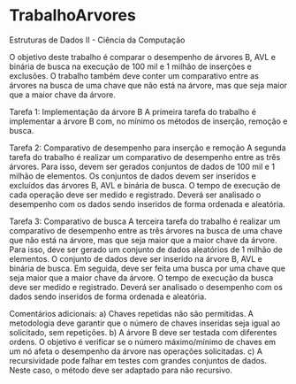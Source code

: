 # TrabalhoArvores
Estruturas de Dados II - Ciência da Computação

O objetivo deste trabalho é comparar o desempenho de árvores B, AVL e binária de busca na
execução de 100 mil e 1 milhão de inserções e exclusões. O trabalho também deve conter um
comparativo entre as árvores na busca de uma chave que não está na árvore, mas que seja maior
que a maior chave da árvore.

Tarefa 1: Implementação da árvore B
A primeira tarefa do trabalho é implementar a árvore B com, no mínimo os métodos de inserção,
remoção e busca.

Tarefa 2: Comparativo de desempenho para inserção e remoção
A segunda tarefa do trabalho é realizar um comparativo de desempenho entre as três árvores.
Para isso, devem ser gerados conjuntos de dados de 100 mil e 1 milhão de elementos. Os
conjuntos de dados devem ser inseridos e excluídos das árvores B, AVL e binária de busca. O
tempo de execução de cada operação deve ser medido e registrado. Deverá ser analisado o
desempenho com os dados sendo inseridos de forma ordenada e aleatória.

Tarefa 3: Comparativo de busca
A terceira tarefa do trabalho é realizar um comparativo de desempenho entre as três árvores na
busca de uma chave que não está na árvore, mas que seja maior que a maior chave da árvore.
Para isso, deve ser gerado um conjunto de dados aleatórios de 1 milhão de elementos. O
conjunto de dados deve ser inserido na árvore B, AVL e binária de busca. Em seguida, deve ser
feita uma busca por uma chave que seja maior que a maior chave da árvore. O tempo de
execução da busca deve ser medido e registrado. Deverá ser analisado o desempenho com os
dados sendo inseridos de forma ordenada e aleatória.

Comentários adicionais:
a) Chaves repetidas não são permitidas. A metodologia deve garantir que o número de
chaves inseridas seja igual ao solicitado, sem repetições.
b) A árvore B deve ser testada com diferentes ordens. O objetivo é verificar se o número
máximo/mínimo de chaves em um nó afeta o desempenho da árvore nas operações
solicitadas.
c) A recursividade pode falhar em testes com grandes conjuntos de dados. Neste caso, o
método deve ser adaptado para não recursivo.

